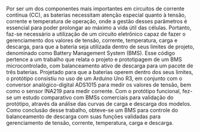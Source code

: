Por ser um dos componentes mais importantes em circuitos de corrente contínua (CC), as
baterias necessitam atenção especial quanto à tensão, corrente e temperatura de operação,
onde a gestão desses parâmetros é essencial para poder prolongar ao máximo a vida útil
das células. Portanto, faz-se necessário a utilização de um circuito eletrônico capaz de
fazer o gerenciamento dos valores de tensão, corrente, temperatura, carga e descarga, para
que a bateria seja utilizada dentro de seus limites de projeto, denominado como Battery
Management System (BMS). Esse código pertence a um trabalho que relata o projeto 
e prototipagem de um BMS microcontrolado, com balanceamento ativo de descarga para um pacote 
de três baterias. Projetado para que a baterias operem dentro dos seus limites, 
o protótipo consistiu no uso de um Arduino Uno R3, em conjunto com o conversor analógico-digital 
ADS1015 para medir os valores de tensão, bem como o sensor INA219 para medir corrente. Com o
protótipo funcional, fez-se um estudo comparativo com BMSs comerciais para validação
do protótipo, através da análise das curvas de carga e descarga dos modelos. Como
conclusão desse trabalho, obteve-se um BMS para controle do balanceamento de descarga
com suas funções validadas para gerenciamento de tensão, corrente, temperatura, carga
e descarga.
